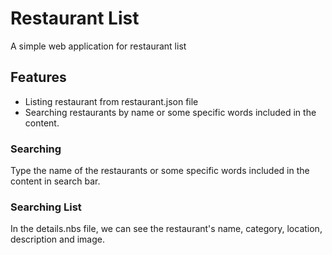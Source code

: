 # Restaurant List
A simple web application for restaurant list

## Features
- Listing restaurant from restaurant.json file
- Searching restaurants by name or some specific words included in the content.

### Searching
Type the name of the restaurants or some specific words included in the content in search bar.


### Searching List
In the details.nbs file, we can see the restaurant's  name, category, location, description and image.
